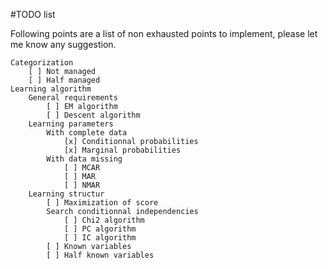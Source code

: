 #TODO list

Following points are a list of non exhausted points to implement, please let me know any suggestion.

	Categorization
		[ ] Not managed
		[ ] Half managed
	Learning algorithm
		General requirements
			[ ] EM algorithm
			[ ] Descent algorithm
		Learning parameters
			With complete data
				[x] Conditionnal probabilities
				[x] Marginal probabilities
			With data missing
				[ ] MCAR
				[ ] MAR
				[ ] NMAR
		Learning structur
			[ ] Maximization of score
			Search conditionnal independencies 
				[ ] Chi2 algorithm
				[ ] PC algorithm
				[ ] IC algorithm
			[ ] Known variables
			[ ] Half known variables
